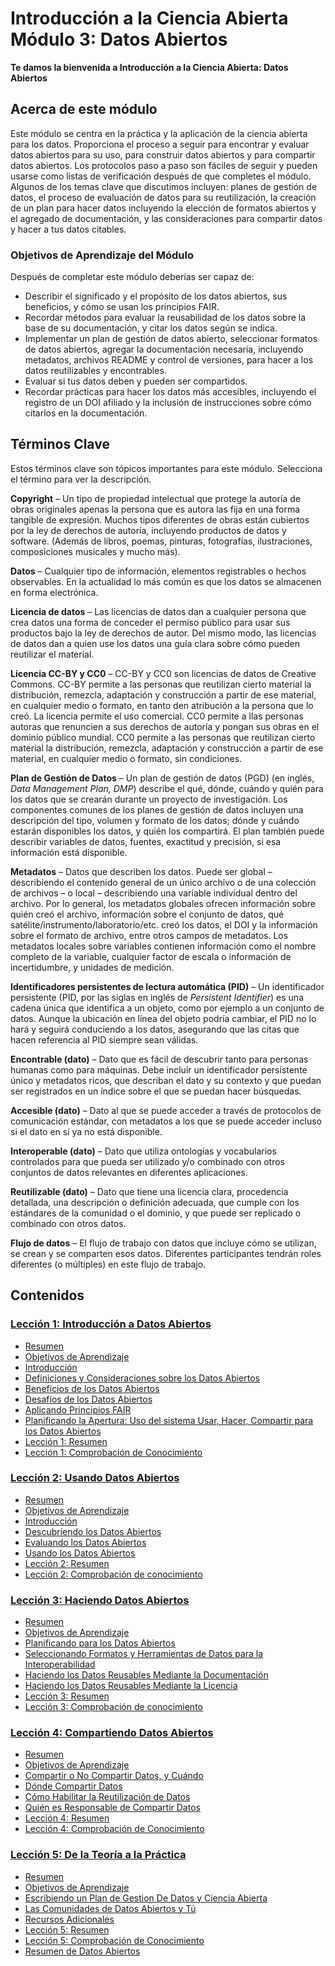 # Introducción a la Ciencia Abierta Módulo 3: Datos Abiertos

**Te damos la bienvenida a Introducción a la Ciencia Abierta: Datos Abiertos**

## Acerca de este módulo

Este módulo se centra en la práctica y la aplicación de la ciencia abierta para los datos. Proporciona el proceso a seguir para encontrar y evaluar datos abiertos para su uso, para construir datos abiertos y para compartir datos abiertos. Los protocolos paso a paso son fáciles de seguir y pueden usarse como listas de verificación después de que completes el módulo. Algunos de los temas clave que discutimos incluyen: planes de gestión de datos, el proceso de evaluación de datos para su reutilización, la creación de un plan para hacer datos incluyendo la elección de formatos abiertos y el agregado de documentación, y las consideraciones para compartir datos y hacer a tus datos citables.

### Objetivos de Aprendizaje del Módulo

Después de completar este módulo deberías ser capaz de:

- Describir el significado y el propósito de los datos abiertos, sus beneficios, y cómo se usan los principios FAIR.
- Recordar métodos para evaluar la reusabilidad de los datos sobre la base de su documentación, y citar los datos según se indica.
- Implementar un plan de gestión de datos abierto, seleccionar formatos de datos abiertos, agregar la documentación necesaria, incluyendo metadatos, archivos README y control de versiones, para hacer a los datos reutilizables y encontrables.
- Evaluar si tus datos deben y pueden ser compartidos.
- Recordar prácticas para hacer los datos más accesibles, incluyendo el registro de un DOI afiliado y la inclusión de instrucciones sobre cómo citarlos en la documentación.

## Términos Clave

Estos términos clave son tópicos importantes para este módulo. Selecciona el término para ver la descripción.

**Copyright** – Un tipo de propiedad intelectual que protege la autoría de obras originales apenas la persona que es autora las fija en una forma tangible de expresión. Muchos tipos diferentes de obras están cubiertos por la ley de derechos de autoría, incluyendo productos de datos y software. (Además de libros, poemas, pinturas, fotografías, ilustraciones, composiciones musicales y mucho más).

**Datos** – Cualquier tipo de información, elementos registrables o hechos observables. En la actualidad lo más común es que los datos se almacenen en forma electrónica.

**Licencia de datos** – Las licencias de datos dan a cualquier persona que crea datos una forma de conceder el permiso público para usar sus productos bajo la ley de derechos de autor. Del mismo modo, las licencias de datos dan a quien use los datos una guía clara sobre cómo pueden reutilizar el material.

**Licencia CC-BY y CC0** – CC-BY y CC0 son licencias de datos de Creative Commons. CC-BY permite a las personas que reutilizan cierto material la distribución, remezcla, adaptación y construcción a partir de ese material, en cualquier medio o formato, en tanto den atribución a la persona que lo creó. La licencia permite el uso comercial. CC0 permite a llas personas autoras que renuncien a sus derechos de autoría y pongan sus obras en el dominio público mundial. CC0 permite a las personas que reutilizan cierto material la distribución, remezcla, adaptación y construcción a partir de ese material, en cualquier medio o formato, sin condiciones.

**Plan de Gestión de Datos** – Un plan de gestión de datos (PGD) (en inglés, _Data Management Plan, DMP_) describe el qué, dónde, cuándo y quién para los datos que se crearán durante un proyecto de investigación. Los componentes comunes de los planes de gestión de datos incluyen una descripción del tipo, volumen y formato de los datos; dónde y cuándo estarán disponibles los datos, y quién los compartirá. El plan también puede describir variables de datos, fuentes, exactitud y precisión, si esa información está disponible.

**Metadatos** – Datos que describen los datos. Puede ser global – describiendo el contenido general de un único archivo o de una colección de archivos – o local – describiendo una variable individual dentro del archivo. Por lo general, los metadatos globales ofrecen información sobre quién creó el archivo, información sobre el conjunto de datos, qué satélite/instrumento/laboratorio/etc. creó los datos, el DOI y la información sobre el formato de archivo, entre otros campos de metadatos. Los metadatos locales sobre variables contienen información como el nombre completo de la variable, cualquier factor de escala o información de incertidumbre, y unidades de medición.

**Identificadores persistentes de lectura automática (PID)** – Un identificador persistente (PID, por las siglas en inglés de _Persistent Identifier_) es una cadena única que identifica a un objeto, como por ejemplo a un conjunto de datos. Aunque la ubicación en línea del objeto podría cambiar, el PID no lo hará y seguirá conduciendo a los datos, asegurando que las citas que hacen referencia al PID siempre sean válidas.

**Encontrable (dato)** – Dato que es fácil de descubrir tanto para personas humanas como para máquinas. Debe incluir un identificador persistente único y metadatos ricos, que describan el dato y su contexto y que puedan ser registrados en un índice sobre el que se puedan hacer búsquedas.

**Accesible (dato)** – Dato al que se puede acceder a través de protocolos de comunicación estándar, con metadatos a los que se puede acceder incluso si el dato en sí ya no está disponible.

**Interoperable (dato)** – Dato que utiliza ontologías y vocabularios controlados para que pueda ser utilizado y/o combinado con otros conjuntos de datos relevantes en diferentes aplicaciones.

**Reutilizable (dato)** – Dato que tiene una licencia clara, procedencia detallada, una descripción o definición adecuada, que cumple con los estándares de la comunidad o el dominio, y que puede ser replicado o combinado con otros datos.

**Flujo de datos** – El flujo de trabajo con datos que incluye cómo se utilizan, se crean y se comparten esos datos. Diferentes participantes tendrán roles diferentes (o múltiples) en este flujo de trabajo.

## Contenidos

### [Lección 1: Introducción a Datos Abiertos](./Lesson_1)

- [Resumen](./Lesson_1#overview)
- [Objetivos de Aprendizaje](./Lesson_1#learning-objectives)
- [Introducción](./Lesson_1#introduction)
- [Definiciones y Consideraciones sobre los Datos Abiertos](./Lesson_1#definition-and-considerations-of-open-data)
- [Beneficios de los Datos Abiertos](./Lesson_1#benefits-of-open-data)
- [Desafíos de los Datos Abiertos](./Lesson_1#challenges-of-open-data)
- [Aplicando Principios FAIR](./Lesson_1#applying-fair-principles)
- [Planificando la Apertura: Uso del sistema Usar, Hacer, Compartir para los Datos Abiertos](./Lesson_1#planning-for-openness-using-the-use-make-share-framework-for-open-data)
- [Lección 1: Resumen](./Lesson_1#lesson-1-summary)
- [Lección 1: Comprobación de Conocimiento](./Lesson_1#lesson-1-knowledge-check)

### [Lección 2: Usando Datos Abiertos](./Lesson_2)

- [Resumen](./Lesson_2#overview)
- [Objetivos de Aprendizaje](./Lesson_2#learning-objectives)
- [Introducción](./Lesson_2#introduction)
- [Descubriendo los Datos Abiertos](./Lesson_2#discovering-open-data)
- [Evaluando los Datos Abiertos](./Lesson_2#assessing-open-data)
- [Usando los Datos Abiertos](./Lesson_2#using-open-data)
- [Lección 2: Resumen](./Lesson_2#lesson-2-summary)
- [Lección 2: Comprobación de conocimiento](./Lesson_2#lesson-2-knowledge-check)

### [Lección 3: Haciendo Datos Abiertos](./Lesson_3)

- [Resumen](./Lesson_3#overview)
- [Objetivos de Aprendizaje](./Lesson_3#learning-objectives)
- [Planificando para los Datos Abiertos](./Lesson_3#planning-for-open-data)
- [Seleccionando Formatos y Herramientas de Datos para la Interoperabilidad](./Lesson_3#selecting-data-formats-and-tools-for-interoperability)
- [Haciendo los Datos Reusables Mediante la Documentación](./Lesson_3#making-the-data-reusable-through-documentation)
- [Haciendo los Datos Reusables Mediante la Licencia](./Lesson_3#making-the-data-reusable-through-licensing)
- [Lección 3: Resumen](./Lesson_3#lesson-3-summary)
- [Lección 3: Comprobación de conocimiento](./Lesson_3#lesson-3-knowledge-check)

### [Lección 4: Compartiendo Datos Abiertos](./Lesson_4)

- [Resumen](./Lesson_4#overview)
- [Objetivos de Aprendizaje](./Lesson_4#learning-objectives)
- [Compartir o No Compartir Datos, y Cuándo](./Lesson_4#when-and-if-to-share-data)
- [Dónde Compartir Datos](./Lesson_4#where-to-share-data)
- [Cómo Habilitar la Reutilización de Datos](./Lesson_4#how-to-enable-reuse-of-data)
- [Quién es Responsable de Compartir Datos](./Lesson_4#who-is-responsible-for-sharing-data)
- [Lección 4: Resumen](./Lesson_4#lesson-4-summary)
- [Lección 4: Comprobación de Conocimiento](./Lesson_4#lesson-4-knowledge-check)

### [Lección 5: De la Teoría a la Práctica](./Lesson_5)

- [Resumen](./Lesson_5#overview)
- [Objetivos de Aprendizaje](./Lesson_5#learning-objectives)
- [Escribiendo un Plan de Gestion De Datos y Ciencia Abierta](./Lesson_5#writing-an-open-science-and-data-management-plan)
- [Las Comunidades de Datos Abiertos y Tú](./Lesson_5#open-data-communities-and-you)
- [Recursos Adicionales](./Lesson_5#additional-resources)
- [Lección 5: Resumen](./Lesson_5#lesson-5-summary)
- [Lección 5: Comprobación de Conocimiento](./Lesson_5#lesson-5-knowledge-check)
- [Resumen de Datos Abiertos](./Lesson_5#open-data-summary)
